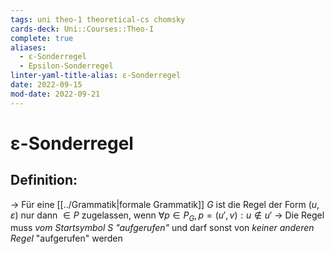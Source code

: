 ```yaml
---
tags: uni theo-1 theoretical-cs chomsky
cards-deck: Uni::Courses::Theo-I
complete: true
aliases:
  - ε-Sonderregel
  - Epsilon-Sonderregel
linter-yaml-title-alias: ε-Sonderregel
date: 2022-09-15
mod-date: 2022-09-21
---
```


# ε-Sonderregel

## Definition:
-> Für eine [[../Grammatik|formale Grammatik]] $G$ ist die Regel der Form $(u,\varepsilon)$ nur dann $\in P$ zugelassen, wenn $\forall p\in P_G,p=(u',v):u\notin u'$
	-> Die Regel muss *vom Startsymbol* $S$ *"aufgerufen"* und darf sonst von *keiner anderen Regel* "aufgerufen" werden
